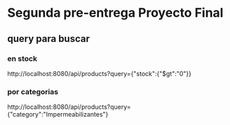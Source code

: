 # Segunda pre-entrega Proyecto Final

## query para buscar

### en stock

http://localhost:8080/api/products?query={"stock":{"$gt":"0"}}

### por categorias

http://localhost:8080/api/products?query={"category":"Impermeabilizantes"}